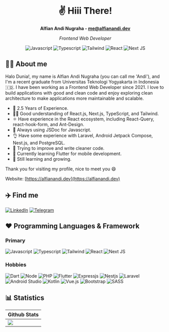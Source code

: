 <h1 align="center">✌️ Hiii There!</h1>
<div align="center" style="margin-bottom: 0px;">
  <b>Alfian Andi Nugraha - <a href="mailto:me@alfianandi.dev">me@alfianandi.dev</a></b>
</div>


<p align="center">
  <i>Frontend Web Developer</i>
</p>
<p align="center">
<img src="https://img.shields.io/badge/javascript-%23323330.svg?style=for-the-badge&logo=javascript&logoColor=%23F7DF1E" alt="Javascript" />
<img src="https://img.shields.io/badge/typescript-%23007ACC.svg?style=for-the-badge&logo=typescript&logoColor=white" alt="Typescript" />
<img src="https://img.shields.io/badge/tailwindcss-%2300A9BE.svg?style=for-the-badge&logo=tailwindcss&logoColor=white" alt="Tailwind" />
<img src="https://img.shields.io/badge/react-%2320232a.svg?style=for-the-badge&logo=react&logoColor=%2361DAFB" alt="React" />
<img src="https://img.shields.io/badge/Next-black?style=for-the-badge&logo=next.js&logoColor=white" alt="Next JS" />
</p>

## 👨‍💻 About me

Halo Dunia!, my name is Alfian Andi Nugraha (you can call me 'Andi'), and I'm a recent graduate from Universitas Teknologi Yogyakarta in Indonesia 🇮🇩. I have been working as a Frontend Web Developer since 2021. I love to build applications with good and clean code and enjoy exploring clean architecture to make applications more maintainable and scalable.

- 💼 2.5 Years of Experience.
- 👨‍💻 Good understanding of React.js, Next.js, TypeScript, and Tailwind.
- ⚛️ Have experience in the React ecosystem, including React-Query, react-hook-form, and Ant-Design.
- 📄 Always using JSDoc for Javascript.
- 👌 Have some experience with Laravel, Android Jetpack Compose, Nest.js, and PostgreSQL.
- 🛁 Trying to improve and write cleaner code.
- 📱 Currently learning Flutter for mobile development.
- 🌱 Still learning and growing.

Thank you for visiting my profile, nice to meet you 😄

Website: [https://alfianandi.dev](https://alfianandi.dev)

## ✈️ Find me
[![LinkedIn](https://img.shields.io/badge/LinkedIn-0077B5?style=for-the-badge&logo=linkedin&logoColor=white)](https://www.linkedin.com/in/alfianandinugraha/) [![Telegram](https://img.shields.io/badge/Telegram-2CA5E0?style=for-the-badge&logo=telegram&logoColor=white)](https://t.me/alfianandinugraha)

## ❤️ Programming Languages & Framework

### Primary

![Javascript](https://img.shields.io/badge/javascript-%23323330.svg?style=for-the-badge&logo=javascript&logoColor=%23F7DF1E) ![Typescript](https://img.shields.io/badge/typescript-%23007ACC.svg?style=for-the-badge&logo=typescript&logoColor=white) ![Tailwind](https://img.shields.io/badge/tailwindcss-%2300A9BE.svg?style=for-the-badge&logo=tailwindcss&logoColor=white) ![React](https://img.shields.io/badge/react-%2320232a.svg?style=for-the-badge&logo=react&logoColor=%2361DAFB) ![Next JS](https://img.shields.io/badge/Next-black?style=for-the-badge&logo=next.js&logoColor=white)

### Hobbies

![Dart](https://img.shields.io/badge/dart-%23007BB4.svg?style=for-the-badge&logo=dart&logoColor=white) ![Node](https://img.shields.io/badge/node.js-%2343853D.svg?style=for-the-badge&logo=node.js&logoColor=white) ![PHP](https://img.shields.io/badge/php-%23777BB4.svg?style=for-the-badge&logo=php&logoColor=white) ![Flutter](https://img.shields.io/badge/flutter-%2300A7F5.svg?style=for-the-badge&logo=flutter&logoColor=white) ![Expressjs](https://img.shields.io/badge/express.js-%23404d59.svg?style=for-the-badge&logo=express&logoColor=%2361DAFB) ![Nestjs](https://img.shields.io/badge/nestjs-E0234E?style=for-the-badge&logo=nestjs&logoColor=white) ![Laravel](https://img.shields.io/badge/laravel-%23FF2D20.svg?style=for-the-badge&logo=laravel&logoColor=white) ![Android Studio](https://img.shields.io/badge/Android%20Studio-3DDC84.svg?style=for-the-badge&logo=android-studio&logoColor=white) ![Kotlin](https://img.shields.io/badge/kotlin-%230095D5.svg?style=for-the-badge&logo=kotlin&logoColor=white) ![Vue.js](https://img.shields.io/badge/vuejs-%2335495e.svg?style=for-the-badge&logo=vuedotjs&logoColor=%234FC08D) ![Bootstrap](https://img.shields.io/badge/bootstrap-%23563D7C.svg?style=for-the-badge&logo=bootstrap&logoColor=white) ![SASS](https://img.shields.io/badge/SASS-hotpink.svg?style=for-the-badge&logo=SASS&logoColor=white)

## 📊 Statistics

| Github Stats                                                                                                                           | 
| -------------------------------------------------------------------------------------------------------------------------------------- |
| [![](https://github-readme-stats.vercel.app/api?username=alfianandinugraha)](https://github.com/alfianandinugraha/github-readme-stats) |
